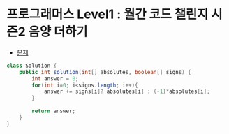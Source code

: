 # 프로그래머스 Level1 : 월간 코드 챌린지 시즌2 음양 더하기


- [문제](https://programmers.co.kr/learn/courses/30/lessons/76501?language=java)

```java
class Solution {
    public int solution(int[] absolutes, boolean[] signs) {
        int answer = 0;
        for(int i=0; i<signs.length; i++){
            answer += signs[i]? absolutes[i] : (-1)*absolutes[i];
        }
        
        return answer;
    }
}
```